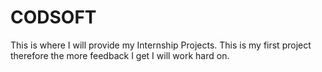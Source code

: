 # CODSOFT
This is where I will provide my Internship Projects.
This is my first project therefore the more feedback I get I will work hard on. 

